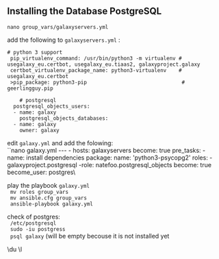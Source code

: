 ## Installing the Database PostgreSQL

``nano group_vars/galaxyservers.yml``

add the following to ``galaxyservers.yml`` :


  	# python 3 support
     pip_virtualenv_command: /usr/bin/python3 -m virtualenv # usegalaxy_eu.certbot, usegalaxy_eu.tiaas2, galaxyproject.galaxy
     certbot_virtualenv_package_name: python3-virtualenv    # usegalaxy_eu.certbot
     >pip_package: python3-pip                               # geerlingguy.pip

    	# postgresql
      postgresql_objects_users:
      - name: galaxy
        postgresql_objects_databases:
      - name: galaxy
        owner: galaxy

edit ``galaxy.yml`` and add the folowing:\
 ``nano galaxy.yml 
      ---
      - hosts: galaxyservers
        become: true
      pre_tasks:
        - name: install dependencies
          package:
          name: 'python3-psycopg2'
      roles:
        - galaxyproject.postgresql
        -role: natefoo.postgresql_objects
          become: true
          become_user: postgres\

play the playbook ``galaxy.yml``\
`` mv roles group_vars``\
`` mv ansible.cfg group_vars``\
`` ansible-playbook galaxy.yml``

check of postgres:\
`` /etc/postgresql``\
`` sudo -iu postgress``\
`` psql galaxy`` (will be empty becouse it is not installed yet

\du \l
